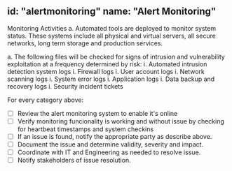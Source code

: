 id: "alertmonitoring"
name: "Alert Monitoring"
---

 Monitoring Activities
a.	 Automated tools are deployed to monitor system status. These systems include all physical and
virtual servers, all secure networks, long term storage and production services.

a. The following files will be checked for signs of intrusion and vulnerability exploitation at a frequency determined by risk:
  i. Automated intrusion detection system logs
  i. Firewall logs
  i. User account logs
  i. Network scanning logs
  i. System error logs
  i. Application logs
  i. Data backup and recovery logs
  i. Security incident tickets

For every category above:
- [ ] Review the alert monitoring system to enable it's online
- [ ] Verify monitoring funcionality is working and without issue by checking for heartbeat timestamps and system checkins
- [ ] If an issue is found, notify the appropriate party as describe above.
- [ ] Document the issue and determine validity, severity and impact.
- [ ] Coordinate with IT and Engineering as needed to resolve issue.
- [ ] Notify stakeholders of issue resolution.